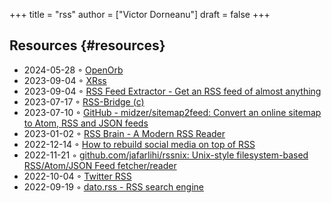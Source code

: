 +++
title = "rss"
author = ["Victor Dorneanu"]
draft = false
+++

## Resources {#resources}

-   2024-05-28 ◦ [OpenOrb](https://openorb.idiot.sh/search)
-   2023-09-04 ◦ [XRss](https://xrss.infogulch.com/)
-   2023-09-04 ◦ [RSS Feed Extractor - Get an RSS feed of almost anything](https://rssfeedasap.com/)
-   2023-07-17 ◦ [RSS-Bridge (c)](https://rss-bridge.org/bridge01/#bridge-CssSelectorBridge)
-   2023-07-10 ◦ [GitHub - midzer/sitemap2feed: Convert an online sitemap to Atom, RSS and JSON feeds](https://github.com/midzer/sitemap2feed)
-   2023-01-02 ◦ [RSS Brain - A Modern RSS Reader](https://www.rssbrain.com/)
-   2022-12-14 ◦ [How to rebuild social media on top of RSS](https://tfos.co/p/rebuild-social-media/)
-   2022-11-21 ◦ [github.com/jafarlihi/rssnix: Unix-style filesystem-based RSS/Atom/JSON Feed fetcher/reader](https://github.com/jafarlihi/rssnix)
-   2022-10-04 ◦ [Twitter RSS](https://www.fivefilters.org/2021/twitter-rss/)
-   2022-09-19 ◦ [dato.rss - RSS search engine](https://datorss.com/)
